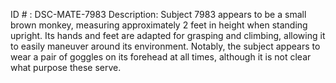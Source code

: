 ID # : DSC-MATE-7983
Description: Subject 7983 appears to be a small brown monkey, measuring approximately 2 feet in height when standing upright. Its hands and feet are adapted for grasping and climbing, allowing it to easily maneuver around its environment. Notably, the subject appears to wear a pair of goggles on its forehead at all times, although it is not clear what purpose these serve.